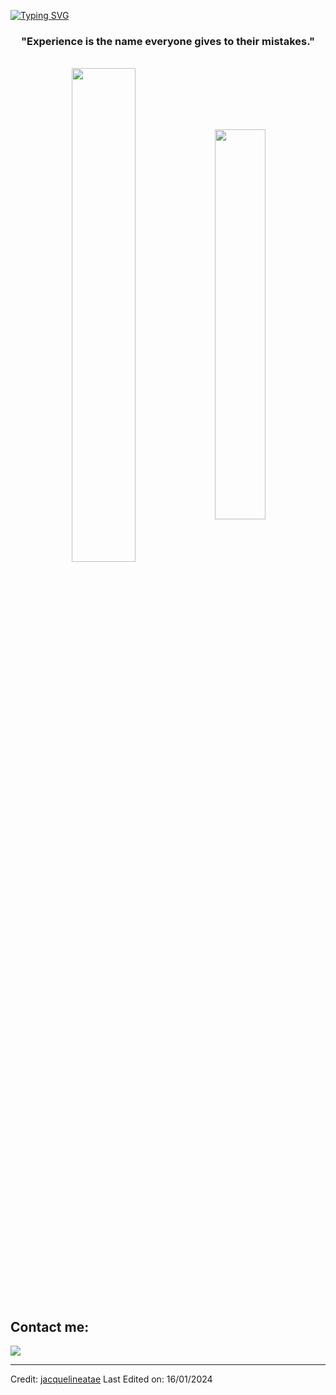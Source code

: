 [![Typing SVG](https://readme-typing-svg.herokuapp.com?color=FF3670&size=35&center=true&vCenter=true&width=1000&lines=Welcome+to+my+GitHub+profile!;My+name+is+Amir+Hossein;I'm+Electrical+Engineering+Student)](https://git.io/typing-svg)

<h3 align="center">"Experience is the name everyone gives to their mistakes."</h3>

<br>

<div align="center" style="margin-bottom:200px">
 <img width=45% align="center" src="https://github-readme-stats.vercel.app/api?username=A-H-Mansoury&theme=radical&show_icons=true" />
 <img width=40% align="center" src="https://github-readme-stats.vercel.app/api/top-langs/?username=A-H-Mansoury&layout=compact&theme=radical" />
</div>


<br>

## Contact me:
<div>
<a href="https://www.linkedin.com/in/amir-hossein-mansouri-a45b78211/" target="_blank"><img loading="lazy" src="https://img.shields.io/badge/-LinkedIn-%230077B5?style=for-the-badge&logo=linkedin&logoColor=white" target="_blank"></a>   
</div>


------
Credit: [jacquelineatae](https://github.com/jacquelineatae)
Last Edited on: 16/01/2024
